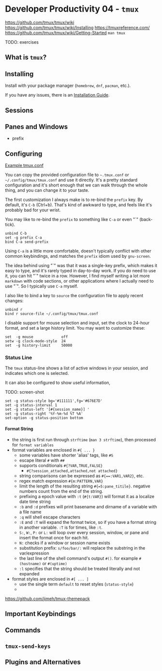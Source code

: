 # Developer Productivity 04 - `tmux`


https://github.com/tmux/tmux/wiki
https://github.com/tmux/tmux/wiki/Installing
https://tmuxreference.com/
https://github.com/tmux/tmux/wiki/Getting-Started
`man tmux`

TODO: exercises

## What is `tmux`?


## Installing

Install with your package manager (`homebrew`, `dnf`, `pacman`, etc.).

If you have any issues, there is an [Installation Guide](https://github.com/tmux/tmux/wiki/Installing).

## Sessions

## Panes and Windows

- prefix

## Configuring

[Example tmux.conf](./tmux.conf)

You can copy the provided configuration file to `~.tmux.conf` or `~/.config/tmux/tmux.conf` and use it directly. It's a pretty standard configuration and it's short enough that we can walk through the whole thing, and you can change it to your taste.

The first customization I always make is to re-bind the `prefix` key. By default, it's `C-b` (Ctrl+b). That's kind of awkward to type, and feels like it's probably bad for your wrist.

You may like to re-bind the `prefix` to something like `C-a` or even "\`" (back-tick).

```tmux
unbind C-b
set -g prefix C-a
bind C-a send-prefix
```

Using `C-a` is a little more comfortable, doesn't typically conflict with other common keybindings, and matches the `prefix` idiom used by `gnu-screen`.

The idea behind using "\`" was that it was a single-key prefix, which makes it easy to type, and it's rarely typed in day-to-day work. If you do need to use it, you can hit "\`" twice in a row. However, I find myself writing a lot more `markdown` with code sections, or other applications where I actually need to use "\`". So I typically use `C-a` myself.

I also like to bind a key to `source` the configuration file to apply recent changes:

```tmux
unbind r
bind r source-file ~/.config/tmux/tmux.conf
```

I disable support for mouse selection and input, set the clock to 24-hour format, and set a large history limit. You may want to customize these:

```tmux
set  -g mouse             off
setw -g clock-mode-style  24
set  -g history-limit     50000

```

### Status Line

The `tmux` status-line shows a list of active windows in your session, and indicates which one is selected.

It can also be configured to show useful information,

TODO: screen-shot

```tmux
set -g status-style bg='#111111',fg='#676E7D'
set -g status-interval 1
set -g status-left '[#{session_name}] '
set -g status-right '%Y-%m-%d %T %A'
set-option -g status-position bottom
```

#### Format String

- the string is first run through `strftime` (`man 3 strftime`), then processed for `format variables`
- format variables are enclosed in `#{ ... }`
    - some variables have shorter 'alias' tags, like `#S`
    - escape literal `#` with `##`
    - supports conditionals `#{?VAR,TRUE,FALSE}`
        - `#{?session_attached,attached,not attached}`
    - string comparisons can be expressed as `#{==:VAR1,VAR2}`, etc.
    - regex match expression `#{m:PATTERN,VAR}`
    - limit the length of the resulting string `#{=5:pane_titile}`. negative numbers count from the end of the string.
    - prefixing a epoch value with `:t` (`#{t:VAR}`) will format it as a localize date time string
    - `:b` and `:d` prefixes will print basename and dirname of a variable with a file name
    - `:q` will shell escape characters
    - `:E` and `:T` will expand the format twice, so if you have a format string in another variable. `:T` is for times, like `:t`.
    - `S:`, `W:`, `P:` or `L:` will loop over every session, window, or pane and insert the format once for each hit.
    - `N:` checks if a window or session name exists
    - substitution prefix: `s/foo/bar/:` will replace the substring in the var/expression
    - the last line of the shell command's output `#()`. for example `#(hostname)` or `#(uptime)`
    - `:l` specifies that the string should be treated literally and not expanded
- format styles are enclosed in `#[ ... ]`
    - use the single term `default` to reset styles (`status-style`)
    -

https://github.com/jimeh/tmux-themepack

## Important Keybindings

## Commands

## `tmux-send-keys`

## Plugins and Alternatives


